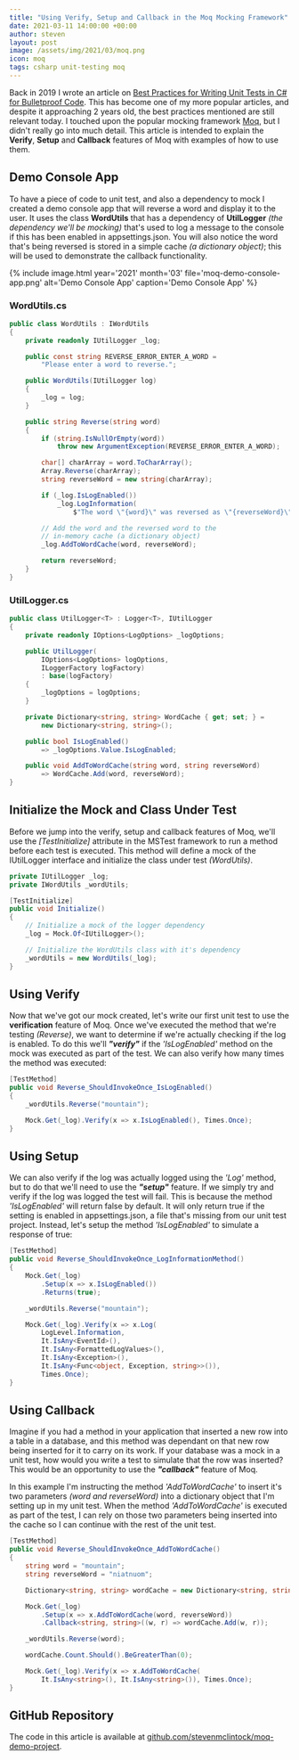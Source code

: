 ```yaml
---
title: "Using Verify, Setup and Callback in the Moq Mocking Framework"
date: 2021-03-11 14:00:00 +00:00
author: steven
layout: post
image: /assets/img/2021/03/moq.png
icon: moq
tags: csharp unit-testing moq
---
```


Back in 2019 I wrote an article on [Best Practices for Writing Unit Tests in C# for Bulletproof Code](https://www.kiltandcode.com/2019/06/16/best-practices-for-writing-unit-tests-in-csharp-for-bulletproof-code/). This has become one of my 
more popular articles, and despite it approaching 2 years old, the best practices mentioned are still 
relevant today. I touched upon the popular mocking framework [Moq](https://github.com/moq/moq4), but I 
didn't really go into much detail. This article is intended to explain 
the **Verify**, **Setup** and **Callback** features of Moq with examples of how to use them.

## Demo Console App

To have a piece of code to unit test, and also a dependency to mock I created a demo console app that 
will reverse a word and display it to the user. It uses the class **WordUtils** that has a dependency of 
**UtilLogger** *(the dependency we'll be mocking)* that's used to log a message to the 
console if this has been enabled in appsettings.json. You will also notice the word that's being reversed 
is stored in a simple cache *(a dictionary object)*; this will be used to demonstrate the callback 
functionality.

{%
    include image.html
    year='2021'
    month='03'
    file='moq-demo-console-app.png'
    alt='Demo Console App'
    caption='Demo Console App'
%}

### WordUtils.cs

```csharp
public class WordUtils : IWordUtils
{
    private readonly IUtilLogger _log;

    public const string REVERSE_ERROR_ENTER_A_WORD = 
        "Please enter a word to reverse.";

    public WordUtils(IUtilLogger log)
    {
        _log = log;
    }

    public string Reverse(string word)
    {
        if (string.IsNullOrEmpty(word))
            throw new ArgumentException(REVERSE_ERROR_ENTER_A_WORD);

        char[] charArray = word.ToCharArray();
        Array.Reverse(charArray);
        string reverseWord = new string(charArray);

        if (_log.IsLogEnabled())
            _log.LogInformation(
                $"The word \"{word}\" was reversed as \"{reverseWord}\"");

        // Add the word and the reversed word to the 
        // in-memory cache (a dictionary object)
        _log.AddToWordCache(word, reverseWord);

        return reverseWord;
    }
}
```

### UtilLogger.cs

```csharp
public class UtilLogger<T> : Logger<T>, IUtilLogger
{
    private readonly IOptions<LogOptions> _logOptions;

    public UtilLogger(
        IOptions<LogOptions> logOptions,
        ILoggerFactory logFactory)
        : base(logFactory)
    {
        _logOptions = logOptions;
    }

    private Dictionary<string, string> WordCache { get; set; } = 
        new Dictionary<string, string>();

    public bool IsLogEnabled() 
        => _logOptions.Value.IsLogEnabled;

    public void AddToWordCache(string word, string reverseWord) 
        => WordCache.Add(word, reverseWord);
}
```

## Initialize the Mock and Class Under Test

Before we jump into the verify, setup and callback features of Moq, we'll use 
the *[TestInitialize]* attribute in the MSTest framework to run a method before 
each test is executed. This method will define a mock of the IUtilLogger interface 
and initialize the class under test *(WordUtils)*.

```csharp
private IUtilLogger _log;
private IWordUtils _wordUtils;

[TestInitialize]
public void Initialize()
{
    // Initialize a mock of the logger dependency
    _log = Mock.Of<IUtilLogger>();

    // Initialize the WordUtils class with it's dependency
    _wordUtils = new WordUtils(_log);
}
```

## Using Verify

Now that we've got our mock created, let's write our first unit test to use the 
**verification** feature of Moq. Once we've executed the method that we're 
testing *(Reverse)*, we want to determine if we're actually checking if the 
log is enabled. To do this we'll ***"verify"*** if the *'IsLogEnabled'* method 
on the mock was executed as part of the test. We can also verify how many times 
the method was executed:

```csharp
[TestMethod]
public void Reverse_ShouldInvokeOnce_IsLogEnabled()
{
    _wordUtils.Reverse("mountain");

    Mock.Get(_log).Verify(x => x.IsLogEnabled(), Times.Once);
}
```

## Using Setup

We can also verify if the log was actually logged using the *'Log'* method, 
but to do that we'll need to use the ***"setup"*** feature. If we simply try 
and verify if the log was logged the test will fail. This is because the method 
*'IsLogEnabled'* will return false by default. It will only return true if the 
setting is enabled in appsettings.json, a file that's missing from our unit 
test project. Instead, let's setup the method *'IsLogEnabled'* to simulate 
a response of true:

```csharp
[TestMethod]
public void Reverse_ShouldInvokeOnce_LogInformationMethod()
{
    Mock.Get(_log)
        .Setup(x => x.IsLogEnabled())
        .Returns(true);

    _wordUtils.Reverse("mountain");

    Mock.Get(_log).Verify(x => x.Log(
        LogLevel.Information, 
        It.IsAny<EventId>(), 
        It.IsAny<FormattedLogValues>(), 
        It.IsAny<Exception>(), 
        It.IsAny<Func<object, Exception, string>>()), 
        Times.Once);
}
```

## Using Callback

Imagine if you had a method in your application that inserted a new row into a 
table in a database, and this method was dependant on that new row being 
inserted for it to carry on its work. If your database was a mock in a unit 
test, how would you write a test to simulate that the row was inserted? This 
would be an opportunity to use the ***"callback"*** feature of Moq.

In this example I'm instructing the method *'AddToWordCache'* to insert 
it's two parameters *(word and reverseWord)* into a dictionary object that 
I'm setting up in my unit test. When the method *'AddToWordCache'* is 
executed as part of the test, I can rely on those two parameters being 
inserted into the cache so I can continue with the rest of the unit test.

```csharp
[TestMethod]
public void Reverse_ShouldInvokeOnce_AddToWordCache()
{
    string word = "mountain";
    string reverseWord = "niatnuom";

    Dictionary<string, string> wordCache = new Dictionary<string, string>();

    Mock.Get(_log)
        .Setup(x => x.AddToWordCache(word, reverseWord))
        .Callback<string, string>((w, r) => wordCache.Add(w, r));

    _wordUtils.Reverse(word);

    wordCache.Count.Should().BeGreaterThan(0);

    Mock.Get(_log).Verify(x => x.AddToWordCache(
        It.IsAny<string>(), It.IsAny<string>()), Times.Once);
}
```

## GitHub Repository

The code in this article is available at 
[github.com/stevenmclintock/moq-demo-project](https://github.com/stevenmclintock/moq-demo-project).